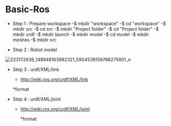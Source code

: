 # Basic-Ros

* Step 1 : Prepare workspace
   -$ mkdir "workspace"
      -$ cd "workspace"
      -$ mkdir src
         -$ cd src
         -$ mkdir "Project folder"
            -$ cd "Project folder"
               -$ mkdir urdf
               -$ mkdir launch
               -$ mkdir model
                  -$ cd model 
                  -$ mkdir meshes
               -$ mkdir src
         
         
* Step 2 : Robot model 

![223172638_148948163982321_5904538159788275801_n](https://user-images.githubusercontent.com/30637687/127641904-359c5bb2-f322-48a2-8754-0416e0a09960.jpg)


* Step 3 : urdf/XML/link
   - http://wiki.ros.org/urdf/XML/link
 
    *format 
           <link name="my_link">
            <inertial>
              <origin xyz="0 0 0.5" rpy="0 0 0"/>
              <mass value="1"/>
              <inertia ixx="100"  ixy="0"  ixz="0" iyy="100" iyz="0" izz="100" />
            </inertial>
            <visual>
              <origin xyz="0 0 0" rpy="0 0 0" />
              <geometry>
                <box size="1 1 1" />
              </geometry>
              <material name="Cyan">
                <color rgba="0 1.0 1.0 1.0"/>
              </material>
            </visual>
            <collision>
              <origin xyz="0 0 0" rpy="0 0 0"/>
              <geometry>
                <cylinder radius="1" length="0.5"/>
              </geometry>
            </collision>
          </link>
          
* Step 4 : urdf/XML/joint
   - http://wiki.ros.org/urdf/XML/joint
   
      *format
         
         
 
